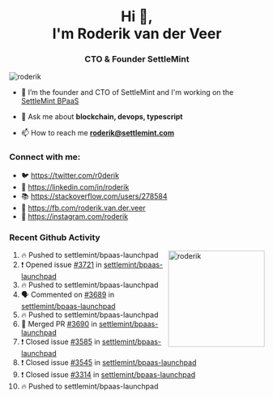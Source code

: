<h1 align="center">Hi 👋,<br/> I'm Roderik van der Veer</h1>
<h3 align="center">CTO & Founder SettleMint</h3>

<p align="left"> <img src="https://komarev.com/ghpvc/?username=roderik" alt="roderik" /> </p>

- 🔭 I’m the founder and CTO of SettleMint and I'm working on the [SettleMint BPaaS](https://settlemint.com)

- 💬 Ask me about **blockchain, devops, typescript**

- 📫 How to reach me **roderik@settlemint.com**



### Connect with me:

- 🐦 https://twitter.com/r0derik
- 🏢 https://linkedin.com/in/roderik
- 📚 https://stackoverflow.com/users/278584
- 🙊 https://fb.com/roderik.van.der.veer
- 📸 https://instagram.com/roderik

### Recent Github Activity
<img src="https://github-readme-stats.vercel.app/api?username=roderik&show_icons=true&count_private=true" alt="roderik" align="right" height="190" />

<!--START_SECTION:activity-->
1. 🔥 Pushed to settlemint/bpaas-launchpad
2. ❗️ Opened issue [#3721](https://github.com/settlemint/bpaas-launchpad/issues/3721) in [settlemint/bpaas-launchpad](https://github.com/settlemint/bpaas-launchpad)
3. 🔥 Pushed to settlemint/bpaas-launchpad
4. 🗣 Commented on [#3689](https://github.com/settlemint/bpaas-launchpad/issues/3689) in [settlemint/bpaas-launchpad](https://github.com/settlemint/bpaas-launchpad)
5. 🔥 Pushed to settlemint/bpaas-launchpad
6. 🎉 Merged PR [#3690](https://github.com/settlemint/bpaas-launchpad/pull/3690) in [settlemint/bpaas-launchpad](https://github.com/settlemint/bpaas-launchpad)
7. ❗️ Closed issue [#3585](https://github.com/settlemint/bpaas-launchpad/issues/3585) in [settlemint/bpaas-launchpad](https://github.com/settlemint/bpaas-launchpad)
8. ❗️ Closed issue [#3545](https://github.com/settlemint/bpaas-launchpad/issues/3545) in [settlemint/bpaas-launchpad](https://github.com/settlemint/bpaas-launchpad)
9. ❗️ Closed issue [#3314](https://github.com/settlemint/bpaas-launchpad/issues/3314) in [settlemint/bpaas-launchpad](https://github.com/settlemint/bpaas-launchpad)
10. 🔥 Pushed to settlemint/bpaas-launchpad
<!--END_SECTION:activity-->